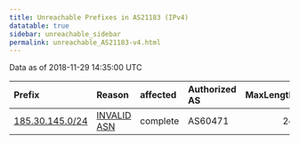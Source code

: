 ```yaml
---
title: Unreachable Prefixes in AS21183 (IPv4)
datatable: true
sidebar: unreachable_sidebar
permalink: unreachable_AS21183-v4.html
---
```


Data as of 2018-11-29 14:35:00 UTC


<div class="datatable-begin"></div>

| Prefix                                                   | Reason                                                                                                 | affected   | Authorized AS   |   MaxLength | Anchor                                         |   unreachable /24s |
|:---------------------------------------------------------|:-------------------------------------------------------------------------------------------------------|:-----------|:----------------|------------:|:-----------------------------------------------|-------------------:|
| [185.30.145.0/24](https://stat.ripe.net/185.30.145.0/24) | [INVALID ASN](https://rpki-validator.ripe.net/announcement-preview?asn=AS21183&prefix=185.30.145.0/24) | complete   | AS60471         |          24 | [RIPE](unreachable_RIPE_NCC_RPKI_Root-v4.html) |                  1 |

<div class="datatable-end"></div>